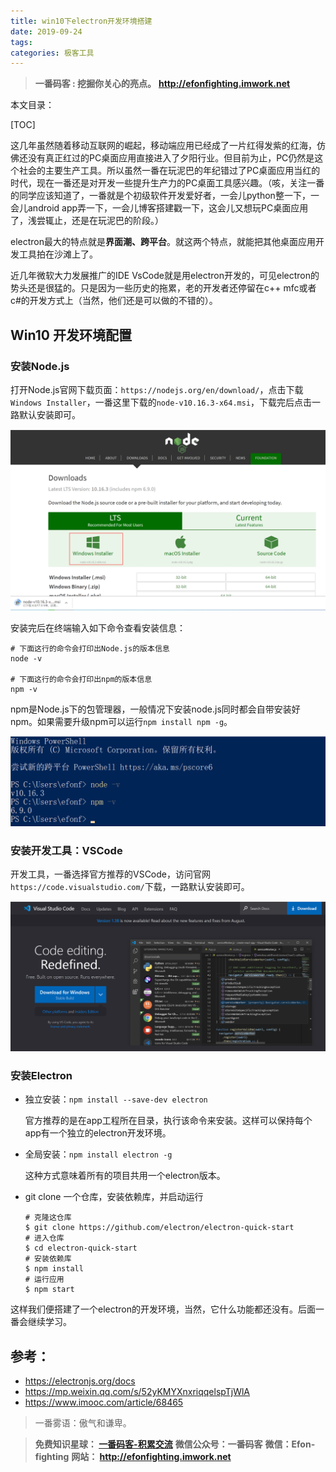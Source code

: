 ```yaml
---
title: win10下electron开发环境搭建
date: 2019-09-24
tags: 
categories: 极客工具
---
```


> **一番码客 : 挖掘你关心的亮点。**
> **http://efonfighting.imwork.net**

本文目录：

[TOC]

这几年虽然随着移动互联网的崛起，移动端应用已经成了一片红得发紫的红海，仿佛还没有真正红过的PC桌面应用直接进入了夕阳行业。但目前为止，PC仍然是这个社会的主要生产工具。所以虽然一番在玩泥巴的年纪错过了PC桌面应用当红的时代，现在一番还是对开发一些提升生产力的PC桌面工具感兴趣。（咳，关注一番的同学应该知道了，一番就是个初级软件开发爱好者，一会儿python整一下，一会儿android app弄一下，一会儿博客搭建戳一下，这会儿又想玩PC桌面应用了，浅尝辄止，还是在玩泥巴的阶段。）

<!-- more -->

electron最大的特点就是**界面潮、跨平台**。就这两个特点，就能把其他桌面应用开发工具拍在沙滩上了。

近几年微软大力发展推广的IDE VsCode就是用electron开发的，可见electron的势头还是很猛的。只是因为一些历史的拖累，老的开发者还停留在c++ mfc或者c#的开发方式上（当然，他们还是可以做的不错的）。

## Win10 开发环境配置

### 安装Node.js

打开Node.js官网下载页面：`https://nodejs.org/en/download/`，点击下载`Windows Installer`，一番这里下载的`node-v10.16.3-x64.msi`，下载完后点击一路默认安装即可。

![1569338919221](2019-09-24-win10下electron开发环境搭建\electron.png)

安装完后在终端输入如下命令查看安装信息：

```
# 下面这行的命令会打印出Node.js的版本信息
node -v

# 下面这行的命令会打印出npm的版本信息
npm -v
```

npm是Node.js下的包管理器，一般情况下安装node.js同时都会自带安装好npm。如果需要升级npm可以运行`npm install npm -g`。

![1569339972048](2019-09-24-win10下electron开发环境搭建\electron1.png)



### 安装开发工具：VSCode

开发工具，一番选择官方推荐的VSCode，访问官网`https://code.visualstudio.com/`下载，一路默认安装即可。

![1569340126922](2019-09-24-win10下electron开发环境搭建\electron2.png)



### 安装Electron

* 独立安装：`npm install --save-dev electron`

  官方推荐的是在app工程所在目录，执行该命令来安装。这样可以保持每个app有一个独立的electron开发环境。

* 全局安装：`npm install electron -g`

  这种方式意味着所有的项目共用一个electron版本。

* git clone 一个仓库，安装依赖库，并启动运行

  ```
  # 克隆这仓库
  $ git clone https://github.com/electron/electron-quick-start
  # 进入仓库
  $ cd electron-quick-start
  # 安装依赖库
  $ npm install
  # 运行应用
  $ npm start
  ```

这样我们便搭建了一个electron的开发环境，当然，它什么功能都还没有。后面一番会继续学习。



## 参考：

* https://electronjs.org/docs
* https://mp.weixin.qq.com/s/52yKMYXnxriqqelspTjWlA
* https://www.imooc.com/article/68465



> 一番雾语：傲气和谦卑。



> **免费知识星球： [一番码客-积累交流]([wwww](https://t.zsxq.com/NRVBURr))**
> **微信公众号：一番码客**
> **微信：Efon-fighting**
> **网站： http://efonfighting.imwork.net**
